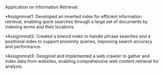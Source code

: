 Application on Information Retrieval:

•Assignmnet1: Developed an inverted index for efficient information retrieval, enabling quick searches through a large set of documents
by indexing terms and their locations.

•Assignmnet2: Created a biword index to handle phrase searches and a positional index to support proximity queries, improving search
accuracy and performance.

•Assignmnet3: Designed and implemented a web crawler to gather and index data from websites, enabling comprehensive web content
retrieval for analysis.
